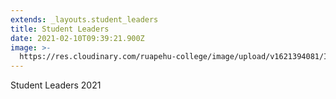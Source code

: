 ```yaml
---
extends: _layouts.student_leaders
title: Student Leaders
date: 2021-02-10T09:39:21.900Z
image: >-
  https://res.cloudinary.com/ruapehu-college/image/upload/v1621394081/IMG_9488_srbfp4.jpg
---
```

Student Leaders 2021
